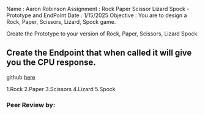 Name : Aaron Robinson
Assignment : Rock Paper Scissor Lizard Spock - Prototype and EndPoint
Date : 1/15/2025
Objective :
You are to design a Rock, Paper, Scissors, Lizard, Spock game.

Create the Prototype to your version of Rock, Paper, Scissors, Lizard Spock.

Create the Endpoint that when called it will give you the CPU response.
---

github [here](https://github.com/wraithio/ARobinsonP2All4OneAPI)

1.Rock
2.Paper
3.Scissors
4.Lizard
5.Spock
### Peer Review by: 